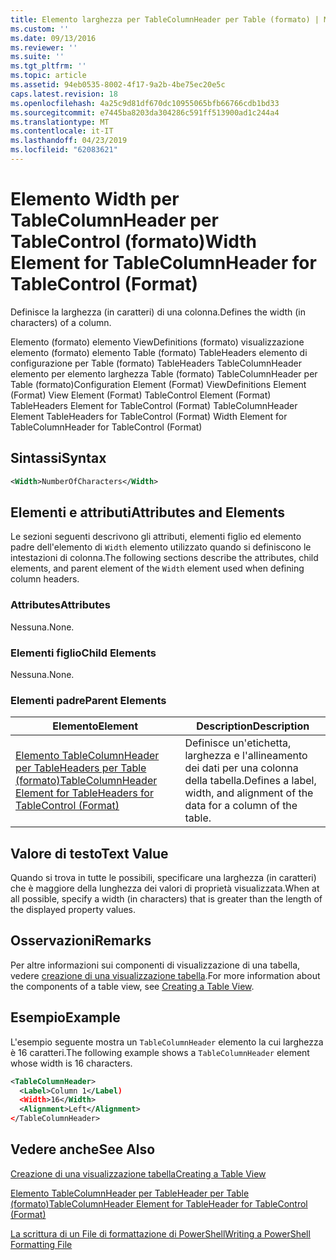 ```yaml
---
title: Elemento larghezza per TableColumnHeader per Table (formato) | Microsoft Docs
ms.custom: ''
ms.date: 09/13/2016
ms.reviewer: ''
ms.suite: ''
ms.tgt_pltfrm: ''
ms.topic: article
ms.assetid: 94eb0535-8002-4f17-9a2b-4be75ec20e5c
caps.latest.revision: 18
ms.openlocfilehash: 4a25c9d81df670dc10955065bfb66766cdb1bd33
ms.sourcegitcommit: e7445ba8203da304286c591ff513900ad1c244a4
ms.translationtype: MT
ms.contentlocale: it-IT
ms.lasthandoff: 04/23/2019
ms.locfileid: "62083621"
---
```

# <a name="width-element-for-tablecolumnheader-for-tablecontrol-format"></a><span data-ttu-id="82cff-102">Elemento Width per TableColumnHeader per TableControl (formato)</span><span class="sxs-lookup"><span data-stu-id="82cff-102">Width Element for TableColumnHeader for TableControl (Format)</span></span>

<span data-ttu-id="82cff-103">Definisce la larghezza (in caratteri) di una colonna.</span><span class="sxs-lookup"><span data-stu-id="82cff-103">Defines the width (in characters) of a column.</span></span>

<span data-ttu-id="82cff-104">Elemento (formato) elemento ViewDefinitions (formato) visualizzazione elemento (formato) elemento Table (formato) TableHeaders elemento di configurazione per Table (formato) TableHeaders TableColumnHeader elemento per elemento larghezza Table (formato) TableColumnHeader per Table (formato)</span><span class="sxs-lookup"><span data-stu-id="82cff-104">Configuration Element (Format) ViewDefinitions Element (Format) View Element (Format) TableControl Element (Format) TableHeaders Element for TableControl (Format) TableColumnHeader Element TableHeaders for TableControl (Format) Width Element for TableColumnHeader for TableControl (Format)</span></span>

## <a name="syntax"></a><span data-ttu-id="82cff-105">Sintassi</span><span class="sxs-lookup"><span data-stu-id="82cff-105">Syntax</span></span>

```xml
<Width>NumberOfCharacters</Width>
```

## <a name="attributes-and-elements"></a><span data-ttu-id="82cff-106">Elementi e attributi</span><span class="sxs-lookup"><span data-stu-id="82cff-106">Attributes and Elements</span></span>

<span data-ttu-id="82cff-107">Le sezioni seguenti descrivono gli attributi, elementi figlio ed elemento padre dell'elemento di `Width` elemento utilizzato quando si definiscono le intestazioni di colonna.</span><span class="sxs-lookup"><span data-stu-id="82cff-107">The following sections describe the attributes, child elements, and parent element of the `Width` element used when defining column headers.</span></span>

### <a name="attributes"></a><span data-ttu-id="82cff-108">Attributes</span><span class="sxs-lookup"><span data-stu-id="82cff-108">Attributes</span></span>

<span data-ttu-id="82cff-109">Nessuna.</span><span class="sxs-lookup"><span data-stu-id="82cff-109">None.</span></span>

### <a name="child-elements"></a><span data-ttu-id="82cff-110">Elementi figlio</span><span class="sxs-lookup"><span data-stu-id="82cff-110">Child Elements</span></span>

<span data-ttu-id="82cff-111">Nessuna.</span><span class="sxs-lookup"><span data-stu-id="82cff-111">None.</span></span>

### <a name="parent-elements"></a><span data-ttu-id="82cff-112">Elementi padre</span><span class="sxs-lookup"><span data-stu-id="82cff-112">Parent Elements</span></span>

|<span data-ttu-id="82cff-113">Elemento</span><span class="sxs-lookup"><span data-stu-id="82cff-113">Element</span></span>|<span data-ttu-id="82cff-114">Description</span><span class="sxs-lookup"><span data-stu-id="82cff-114">Description</span></span>|
|-------------|-----------------|
|[<span data-ttu-id="82cff-115">Elemento TableColumnHeader per TableHeaders per Table (formato)</span><span class="sxs-lookup"><span data-stu-id="82cff-115">TableColumnHeader Element for TableHeaders for TableControl (Format)</span></span>](./tablecolumnheader-element-format.md)|<span data-ttu-id="82cff-116">Definisce un'etichetta, larghezza e l'allineamento dei dati per una colonna della tabella.</span><span class="sxs-lookup"><span data-stu-id="82cff-116">Defines a label, width, and alignment of the data for a column of the table.</span></span>|

## <a name="text-value"></a><span data-ttu-id="82cff-117">Valore di testo</span><span class="sxs-lookup"><span data-stu-id="82cff-117">Text Value</span></span>

<span data-ttu-id="82cff-118">Quando si trova in tutte le possibili, specificare una larghezza (in caratteri) che è maggiore della lunghezza dei valori di proprietà visualizzata.</span><span class="sxs-lookup"><span data-stu-id="82cff-118">When at all possible, specify a width (in characters) that is greater than the length of the displayed property values.</span></span>

## <a name="remarks"></a><span data-ttu-id="82cff-119">Osservazioni</span><span class="sxs-lookup"><span data-stu-id="82cff-119">Remarks</span></span>

<span data-ttu-id="82cff-120">Per altre informazioni sui componenti di visualizzazione di una tabella, vedere [creazione di una visualizzazione tabella](./creating-a-table-view.md).</span><span class="sxs-lookup"><span data-stu-id="82cff-120">For more information about the components of a table view, see [Creating a Table View](./creating-a-table-view.md).</span></span>

## <a name="example"></a><span data-ttu-id="82cff-121">Esempio</span><span class="sxs-lookup"><span data-stu-id="82cff-121">Example</span></span>

<span data-ttu-id="82cff-122">L'esempio seguente mostra un `TableColumnHeader` elemento la cui larghezza è 16 caratteri.</span><span class="sxs-lookup"><span data-stu-id="82cff-122">The following example shows a `TableColumnHeader` element whose width is 16 characters.</span></span>

```xml
<TableColumnHeader>
  <Label>Column 1</Label)
  <Width>16</Width>
  <Alignment>Left</Alignment>
</TableColumnHeader>
```

## <a name="see-also"></a><span data-ttu-id="82cff-123">Vedere anche</span><span class="sxs-lookup"><span data-stu-id="82cff-123">See Also</span></span>

[<span data-ttu-id="82cff-124">Creazione di una visualizzazione tabella</span><span class="sxs-lookup"><span data-stu-id="82cff-124">Creating a Table View</span></span>](./creating-a-table-view.md)

[<span data-ttu-id="82cff-125">Elemento TableColumnHeader per TableHeader per Table (formato)</span><span class="sxs-lookup"><span data-stu-id="82cff-125">TableColumnHeader Element for TableHeader for TableControl (Format)</span></span>](./tablecolumnheader-element-format.md)

[<span data-ttu-id="82cff-126">La scrittura di un File di formattazione di PowerShell</span><span class="sxs-lookup"><span data-stu-id="82cff-126">Writing a PowerShell Formatting File</span></span>](./writing-a-powershell-formatting-file.md)
